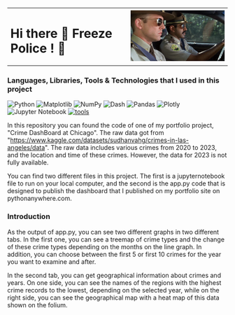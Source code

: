 <table>
  <tr>
    <td><h1>Hi there 👋  Freeze Police ! 👮</h1></td>
    <td><img src="police.gif" alt="Police GIF" width="350" /></td>
  </tr>
</table>

### Languages, Libraries, Tools & Technologies that I used in this project
![Python](https://img.shields.io/badge/python-3670A0?style=for-the-badge&logo=python&logoColor=ffdd54)
![Matplotlib](https://img.shields.io/badge/Matplotlib-%23ffffff.svg?style=for-the-badge&logo=Matplotlib&logoColor=black)
![NumPy](https://img.shields.io/badge/numpy-%23013243.svg?style=for-the-badge&logo=numpy&logoColor=white)
![Dash](https://img.shields.io/badge/dash-008DE4?style=for-the-badge&logo=dash&logoColor=white)
![Pandas](https://img.shields.io/badge/pandas-%23150458.svg?style=for-the-badge&logo=pandas&logoColor=white)
![Plotly](https://img.shields.io/badge/Plotly-%233F4F75.svg?style=for-the-badge&logo=plotly&logoColor=white)
![Jupyter Notebook](https://img.shields.io/badge/jupyter-%23FA0F00.svg?style=for-the-badge&logo=jupyter&logoColor=white)
[![tools](https://skillicons.dev/icons?i=anaconda,git,github&theme=dark)](https://skillicons.dev)


In this repository you can found the code of one of my portfolio project, "Crime DashBoard at Chicago". The raw data got from "https://www.kaggle.com/datasets/sudhanvahg/crimes-in-las-angeles/data". The raw data includes various crimes from 2020 to 2023, and the location and time of these crimes. However, the data for 2023 is not fully available.

You can find two different files in this project. The first is a jupyternotebook file to run on your local computer, and the second is the app.py code that is designed to publish the dashboard that I published on my portfolio site on pythonanywhere.com.



### Introduction

As the output of app.py, you can see two different graphs in two different tabs. In the first one, you can see a treemap of crime types and the change of these crime types depending on the months on the line graph. In addition, you can choose between the first 5 or first 10 crimes for the year you want to examine and after.

In the second tab, you can get geographical information about crimes and years. On one side, you can see the names of the regions with the highest crime records to the lowest, depending on the selected year, while on the right side, you can see the geographical map with a heat map of this data shown on the folium.



